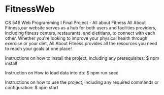 # FitnessWeb
CS 546 Web Programming I Final Project - All about Fitness
All About Fitness,our website serves as a hub for both users and facilities providers, including fitness centers, restaurants, and dietitians, to connect with each other. Whether you're looking to improve your physical health through exercise or your diet, All About Fitness provides all the resources you need to reach your goals at one place!

Instructions on how to install the project, including any prerequisites:
$ npm install

Instruction on How to load data into db:
$ npm run seed

Instructions on how to use the project, including any required commands or configuration:
$ npm start

